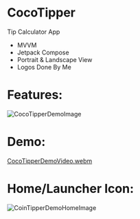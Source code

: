 # CocoTipper
Tip Calculator App
- MVVM
- Jetpack Compose
- Portrait & Landscape View
- Logos Done By Me

# Features:
![CocoTipperDemoImage](https://github.com/ianttta/CocoTipper/assets/135581442/0c318a54-18d0-4ccc-9e97-1298e9863ba9)

# Demo:
[CocoTipperDemoVideo.webm](https://github.com/ianttta/CocoTipper/assets/135581442/5a475e4e-eed6-43a3-8ec0-582db324d318)

# Home/Launcher Icon:
![CoinTipperDemoHomeImage](https://github.com/ianttta/CocoTipper/assets/135581442/986808e8-9e86-4a43-ab6f-e0daa4e882b3)
